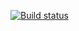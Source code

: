 [![Build status](https://ci.appveyor.com/api/projects/status/u60ykogaxmh1pqqb?svg=true)](https://ci.appveyor.com/project/Bogdmoen/aqa-2-2-1)